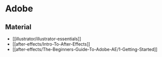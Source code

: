 # Adobe

## Material

- [[illustrator/illustrator-essentials]]
- [[after-effects/Intro-To-After-Effects]]
- [[after-effects/The-Beginners-Guide-To-Adobe-AE/1-Getting-Started]]
